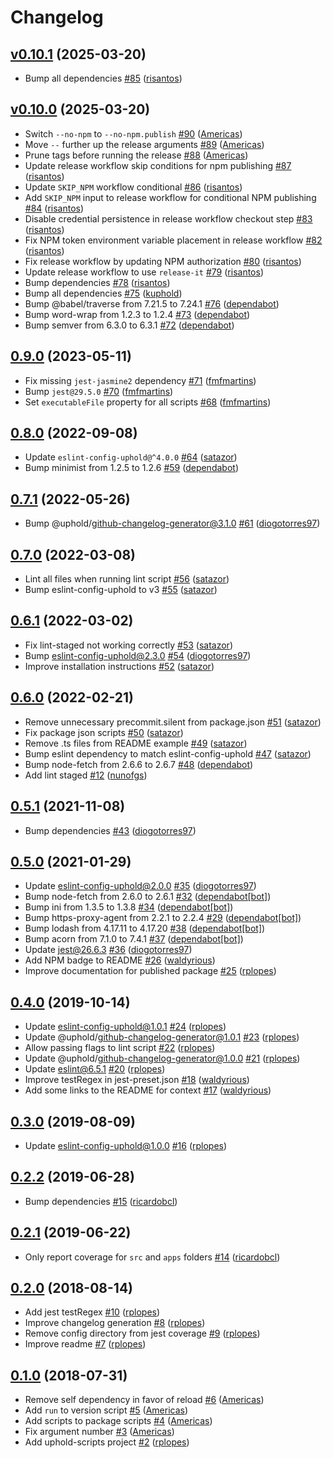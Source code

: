 # Changelog

## [v0.10.1](https://github.com/uphold/uphold-scripts/releases/tag/v0.10.1) (2025-03-20)
- Bump all dependencies [\#85](https://github.com/uphold/uphold-scripts/pull/85) ([risantos](https://github.com/risantos))

## [v0.10.0](https://github.com/uphold/uphold-scripts/releases/tag/v0.10.0) (2025-03-20)
- Switch `--no-npm` to `--no-npm.publish` [\#90](https://github.com/uphold/uphold-scripts/pull/90) ([Americas](https://github.com/Americas))
- Move `--` further up the release arguments [\#89](https://github.com/uphold/uphold-scripts/pull/89) ([Americas](https://github.com/Americas))
- Prune tags before running the release [\#88](https://github.com/uphold/uphold-scripts/pull/88) ([Americas](https://github.com/Americas))
- Update release workflow skip conditions for npm publishing [\#87](https://github.com/uphold/uphold-scripts/pull/87) ([risantos](https://github.com/risantos))
- Update `SKIP_NPM` workflow conditional [\#86](https://github.com/uphold/uphold-scripts/pull/86) ([risantos](https://github.com/risantos))
- Add `SKIP_NPM` input to release workflow for conditional NPM publishing [\#84](https://github.com/uphold/uphold-scripts/pull/84) ([risantos](https://github.com/risantos))
- Disable credential persistence in release workflow checkout step [\#83](https://github.com/uphold/uphold-scripts/pull/83) ([risantos](https://github.com/risantos))
- Fix NPM token environment variable placement in release workflow [\#82](https://github.com/uphold/uphold-scripts/pull/82) ([risantos](https://github.com/risantos))
- Fix release workflow by updating NPM authorization [\#80](https://github.com/uphold/uphold-scripts/pull/80) ([risantos](https://github.com/risantos))
- Update release workflow to use `release-it` [\#79](https://github.com/uphold/uphold-scripts/pull/79) ([risantos](https://github.com/risantos))
- Bump dependencies [\#78](https://github.com/uphold/uphold-scripts/pull/78) ([risantos](https://github.com/risantos))
- Bump all dependencies [\#75](https://github.com/uphold/uphold-scripts/pull/75) ([kuphold](https://github.com/kuphold))
- Bump @babel/traverse from 7.21.5 to 7.24.1 [\#76](https://github.com/uphold/uphold-scripts/pull/76) ([dependabot](https://github.com/apps/dependabot))
- Bump word-wrap from 1.2.3 to 1.2.4 [\#73](https://github.com/uphold/uphold-scripts/pull/73) ([dependabot](https://github.com/apps/dependabot))
- Bump semver from 6.3.0 to 6.3.1 [\#72](https://github.com/uphold/uphold-scripts/pull/72) ([dependabot](https://github.com/apps/dependabot))

## [0.9.0](https://github.com/uphold/uphold-scripts/releases/tag/v0.9.0) (2023-05-11)
- Fix missing `jest-jasmine2` dependency [\#71](https://github.com/uphold/uphold-scripts/pull/71) ([fmfmartins](https://github.com/fmfmartins))
- Bump `jest@29.5.0` [\#70](https://github.com/uphold/uphold-scripts/pull/70) ([fmfmartins](https://github.com/fmfmartins))
- Set `executableFile` property for all scripts [\#68](https://github.com/uphold/uphold-scripts/pull/68) ([fmfmartins](https://github.com/fmfmartins))

## [0.8.0](https://github.com/uphold/uphold-scripts/releases/tag/v0.8.0) (2022-09-08)
- Update `eslint-config-uphold@^4.0.0` [\#64](https://github.com/uphold/uphold-scripts/pull/64) ([satazor](https://github.com/satazor))
- Bump minimist from 1.2.5 to 1.2.6 [\#59](https://github.com/uphold/uphold-scripts/pull/59) ([dependabot](https://github.com/apps/dependabot))

## [0.7.1](https://github.com/uphold/uphold-scripts/releases/tag/v0.7.1) (2022-05-26)
- Bump @uphold/github-changelog-generator@3.1.0 [\#61](https://github.com/uphold/uphold-scripts/pull/61) ([diogotorres97](https://github.com/diogotorres97))

## [0.7.0](https://github.com/uphold/uphold-scripts/releases/tag/v0.7.0) (2022-03-08)
- Lint all files when running lint script [\#56](https://github.com/uphold/uphold-scripts/pull/56) ([satazor](https://github.com/satazor))
- Bump eslint-config-uphold to v3 [\#55](https://github.com/uphold/uphold-scripts/pull/55) ([satazor](https://github.com/satazor))

## [0.6.1](https://github.com/uphold/uphold-scripts/releases/tag/v0.6.1) (2022-03-02)
- Fix lint-staged not working correctly [\#53](https://github.com/uphold/uphold-scripts/pull/53) ([satazor](https://github.com/satazor))
- Bump eslint-config-uphold@2.3.0 [\#54](https://github.com/uphold/uphold-scripts/pull/54) ([diogotorres97](https://github.com/diogotorres97))
- Improve installation instructions [\#52](https://github.com/uphold/uphold-scripts/pull/52) ([satazor](https://github.com/satazor))

## [0.6.0](https://github.com/uphold/uphold-scripts/releases/tag/v0.6.0) (2022-02-21)
- Remove unnecessary precommit.silent from package.json [\#51](https://github.com/uphold/uphold-scripts/pull/51) ([satazor](https://github.com/satazor))
- Fix package json scripts [\#50](https://github.com/uphold/uphold-scripts/pull/50) ([satazor](https://github.com/satazor))
- Remove .ts files from README example [\#49](https://github.com/uphold/uphold-scripts/pull/49) ([satazor](https://github.com/satazor))
- Bump eslint dependency to match eslint-config-uphold [\#47](https://github.com/uphold/uphold-scripts/pull/47) ([satazor](https://github.com/satazor))
- Bump node-fetch from 2.6.6 to 2.6.7 [\#48](https://github.com/uphold/uphold-scripts/pull/48) ([dependabot](https://github.com/apps/dependabot))
- Add lint staged [\#12](https://github.com/uphold/uphold-scripts/pull/12) ([nunofgs](https://github.com/nunofgs))

## [0.5.1](https://github.com/uphold/uphold-scripts/releases/tag/v0.5.1) (2021-11-08)
- Bump dependencies [\#43](https://github.com/uphold/uphold-scripts/pull/43) ([diogotorres97](https://github.com/diogotorres97))

## [0.5.0](https://github.com/uphold/uphold-scripts/releases/tag/v0.5.0) (2021-01-29)
- Update eslint-config-uphold@2.0.0 [\#35](https://github.com/uphold/uphold-scripts/pull/35) ([diogotorres97](https://github.com/diogotorres97))
- Bump node-fetch from 2.6.0 to 2.6.1 [\#32](https://github.com/uphold/uphold-scripts/pull/32) ([dependabot[bot]](https://github.com/apps/dependabot))
- Bump ini from 1.3.5 to 1.3.8 [\#34](https://github.com/uphold/uphold-scripts/pull/34) ([dependabot[bot]](https://github.com/apps/dependabot))
- Bump https-proxy-agent from 2.2.1 to 2.2.4 [\#29](https://github.com/uphold/uphold-scripts/pull/29) ([dependabot[bot]](https://github.com/apps/dependabot))
- Bump lodash from 4.17.11 to 4.17.20 [\#38](https://github.com/uphold/uphold-scripts/pull/38) ([dependabot[bot]](https://github.com/apps/dependabot))
- Bump acorn from 7.1.0 to 7.4.1 [\#37](https://github.com/uphold/uphold-scripts/pull/37) ([dependabot[bot]](https://github.com/apps/dependabot))
- Update jest@26.6.3 [\#36](https://github.com/uphold/uphold-scripts/pull/36) ([diogotorres97](https://github.com/diogotorres97))
- Add NPM badge to README [\#26](https://github.com/uphold/uphold-scripts/pull/26) ([waldyrious](https://github.com/waldyrious))
- Improve documentation for published package [\#25](https://github.com/uphold/uphold-scripts/pull/25) ([rplopes](https://github.com/rplopes))

## [0.4.0](https://github.com/uphold/uphold-scripts/releases/tag/v0.4.0) (2019-10-14)
- Update eslint-config-uphold@1.0.1 [\#24](https://github.com/uphold/uphold-scripts/pull/24) ([rplopes](https://github.com/rplopes))
- Update @uphold/github-changelog-generator@1.0.1 [\#23](https://github.com/uphold/uphold-scripts/pull/23) ([rplopes](https://github.com/rplopes))
- Allow passing flags to lint script [\#22](https://github.com/uphold/uphold-scripts/pull/22) ([rplopes](https://github.com/rplopes))
- Update @uphold/github-changelog-generator@1.0.0 [\#21](https://github.com/uphold/uphold-scripts/pull/21) ([rplopes](https://github.com/rplopes))
- Update eslint@6.5.1 [\#20](https://github.com/uphold/uphold-scripts/pull/20) ([rplopes](https://github.com/rplopes))
- Improve testRegex in jest-preset.json [\#18](https://github.com/uphold/uphold-scripts/pull/18) ([waldyrious](https://github.com/waldyrious))
- Add some links to the README for context [\#17](https://github.com/uphold/uphold-scripts/pull/17) ([waldyrious](https://github.com/waldyrious))

## [0.3.0](https://github.com/uphold/uphold-scripts/releases/tag/v0.3.0) (2019-08-09)
- Update eslint-config-uphold@1.0.0 [\#16](https://github.com/uphold/uphold-scripts/pull/16) ([rplopes](https://github.com/rplopes))

## [0.2.2](https://github.com/uphold/uphold-scripts/releases/tag/v0.2.2) (2019-06-28)
- Bump dependencies [\#15](https://github.com/uphold/uphold-scripts/pull/15) ([ricardobcl](https://github.com/ricardobcl))

## [0.2.1](https://github.com/uphold/uphold-scripts/releases/tag/v0.2.1) (2019-06-22)
- Only report coverage for `src` and `apps` folders [\#14](https://github.com/uphold/uphold-scripts/pull/14) ([ricardobcl](https://github.com/ricardobcl))

## [0.2.0](https://github.com/uphold/uphold-scripts/releases/tag/v0.2.0) (2018-08-14)
- Add jest testRegex [\#10](https://github.com/uphold/uphold-scripts/pull/10) ([rplopes](https://github.com/rplopes))
- Improve changelog generation [\#8](https://github.com/uphold/uphold-scripts/pull/8) ([rplopes](https://github.com/rplopes))
- Remove config directory from jest coverage [\#9](https://github.com/uphold/uphold-scripts/pull/9) ([rplopes](https://github.com/rplopes))
- Improve readme [\#7](https://github.com/uphold/uphold-scripts/pull/7) ([rplopes](https://github.com/rplopes))

## [0.1.0](https://github.com/uphold/uphold-scripts/releases/tag/v0.1.0) (2018-07-31)
- Remove self dependency in favor of reload [\#6](https://github.com/uphold/uphold-scripts/pull/6) ([Americas](https://github.com/Americas))
- Add `run` to version script [\#5](https://github.com/uphold/uphold-scripts/pull/5) ([Americas](https://github.com/Americas))
- Add scripts to package scripts [\#4](https://github.com/uphold/uphold-scripts/pull/4) ([Americas](https://github.com/Americas))
- Fix argument number [\#3](https://github.com/uphold/uphold-scripts/pull/3) ([Americas](https://github.com/Americas))
- Add uphold-scripts project [\#2](https://github.com/uphold/uphold-scripts/pull/2) ([rplopes](https://github.com/rplopes))
